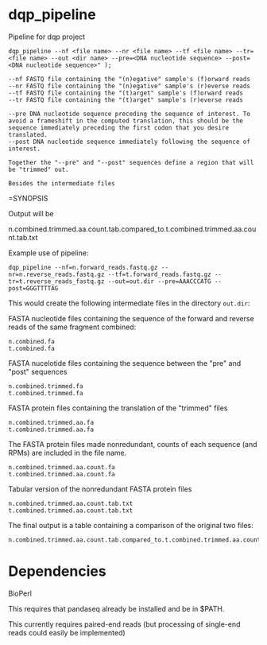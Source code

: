 # dqp_pipeline
Pipeline for dqp project

    dqp_pipeline --nf <file name> --nr <file name> --tf <file name> --tr=<file name> --out <dir name> --pre=<DNA nucleotide sequence> --post=<DNA nucleotide sequence>" );

    --nf FASTQ file containing the "(n)egative" sample's (f)orward reads
    --nr FASTQ file containing the "(n)egative" sample's (r)everse reads
    --tf FASTQ file containing the "(t)arget" sample's (f)orward reads
    --tr FASTQ file containing the "(t)arget" sample's (r)everse reads

    --pre DNA nucleotide sequence preceding the sequence of interest. To avoid a frameshift in the computed translation, this should be the sequence immediately preceding the first codon that you desire translated.
    --post DNA nucleotide sequence immediately following the sequence of interest.

    Together the "--pre" and "--post" sequences define a region that will be "trimmed" out. 

    Besides the intermediate files 

=SYNOPSIS





Output will be

n.combined.trimmed.aa.count.tab.compared_to.t.combined.trimmed.aa.count.tab.txt


Example use of pipeline:

    dqp_pipeline --nf=n.forward_reads.fastq.gz --nr=n.reverse_reads.fastq.gz --tf=t.forward_reads.fastq.gz --tr=t.reverse_reads_fastq.gz --out=out.dir --pre=AAACCCATG --post=GGGTTTTAG

This would create the following intermediate files in the directory `out.dir`:

FASTA nucleotide files containing the sequence of the forward and reverse reads of the same fragment combined:

    n.combined.fa
    t.combined.fa

FASTA nucelotide files containing the sequence between the "pre" and "post" sequences 

    n.combined.trimmed.fa
    t.combined.trimmed.fa

FASTA protein files containing the translation of the "trimmed" files

    n.combined.trimmed.aa.fa
    t.combined.trimmed.aa.fa

The FASTA protein files made nonredundant, counts of each sequence (and RPMs) are included in the file name.

    n.combined.trimmed.aa.count.fa
    t.combined.trimmed.aa.count.fa

Tabular version of the nonredundant FASTA protein files

    n.combined.trimmed.aa.count.tab.txt
    t.combined.trimmed.aa.count.tab.txt


The final output is a table containing a comparison of the original two files:

    n.combined.trimmed.aa.count.tab.compared_to.t.combined.trimmed.aa.count.tab.txt


# Dependencies

BioPerl

This requires that pandaseq already be installed and be in $PATH.

This currently requires paired-end reads (but processing of single-end reads could easily be implemented)

